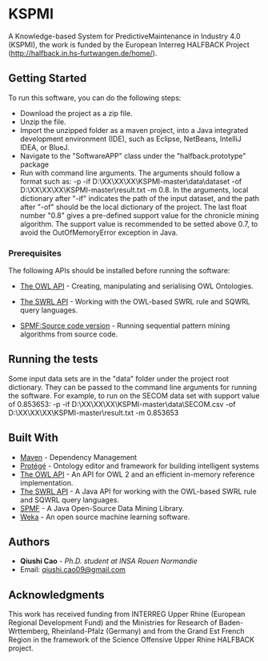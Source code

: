 # KSPMI

A Knowledge-based System for PredictiveMaintenance in Industry 4.0 (KSPMI), the work is funded by the European Interreg HALFBACK Project (http://halfback.in.hs-furtwangen.de/home/).

## Getting Started

To run this software, you can do the following steps:

* Download the project as a zip file.
* Unzip the file.
* Import the unzipped folder as a maven project, into a Java integrated development environment (IDE), such as Eclipse, NetBeans, IntelliJ IDEA, or BlueJ.
* Navigate to the "SoftwareAPP" class under the "halfback.prototype" package
* Run with command line arguments. The arguments should follow a format such as: -p -if D:\XX\XX\XX\KSPMI-master\data\dataset -of D:\XX\XX\XX\KSPMI-master\result.txt -m 0.8. In the arguments, local dictionary after "-if" indicates the path of the input dataset, and the path after "-of" should be the local dictionary of the project. The last float number "0.8" gives a pre-defined support value for the chronicle mining algorithm. The support value is recommended to be setted above 0.7, to avoid the OutOfMemoryError exception in Java.

### Prerequisites

The following APIs should be installed before running the software:

* [The OWL API](http://owlapi.sourceforge.net/) - Creating, manipulating and serialising OWL Ontologies.

* [The SWRL API](https://github.com/protegeproject/swrlapi) - Working with the OWL-based SWRL rule and SQWRL query languages.

* [SPMF:Source code version](https://www.philippe-fournier-viger.com/spmf/index.php?link=download.php) - Running sequential pattern mining algorithms from source code.

## Running the tests

Some input data sets are in the "data" folder under the project root dictionary. They can be passed to the command line arguments for running the software. For example, to run on the SECOM data set with support value of 0.853653: -p -if D:\XX\XX\XX\KSPMI-master\data\SECOM.csv -of D:\XX\XX\XX\KSPMI-master\result.txt -m 0.853653

## Built With

* [Maven](https://maven.apache.org/) - Dependency Management
* [Protégé](https://protege.stanford.edu/) - Ontology editor and framework for building intelligent systems
* [The OWL API](http://owlapi.sourceforge.net/) - An API for OWL 2 and an efficient in-memory reference implementation.
* [The SWRL API](https://github.com/protegeproject/swrlapi) - A Java API for working with the OWL-based SWRL rule and SQWRL query languages.
* [SPMF](https://www.philippe-fournier-viger.com/spmf/index.php?link=download.php) - A Java Open-Source Data Mining Library.
* [Weka](https://www.cs.waikato.ac.nz/ml/weka/) - An open source machine learning software.

## Authors

* **Qiushi Cao** - *Ph.D. student at INSA Rouen Normandie* 
* Email: qiushi.cao09@gmail.com

## Acknowledgments
This work has received funding from INTERREG Upper Rhine (European Regional Development Fund) and the
Ministries for Research of Baden-Wrttemberg, Rheinland-Pfalz (Germany) and from the Grand Est French Region
in the framework of the Science Offensive Upper Rhine HALFBACK project.
